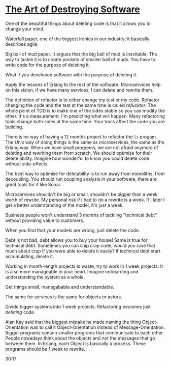 # [The Art of Destroying Software](https://vimeo.com/108441214)

One of the beautiful things about deleting code is that it allows you to change your mind.

Waterfall paper, one of the biggest ironies in our industry; it basically describes agile.

Big ball of mud paper. It argues that the big ball of mud is inevitable. The way to tackle it is to create pockets of smaller ball of muds. You have to write code for the purpose of deleting it.

What if you developed software with the purpose of deleting it.

Apply the lessons of Erlang to the rest of the software. Microservices help on this vision, if we have many services, I can delete and rewrite them.

The definition of refactor is to either change my test or my code. Refactor changing the code and the test at the same time is called *refucktor*. The whole point of TDD is to make one of the sides stable so you can modify the other. It's a measurement, I'm predicting what will happen. Many refactoring tools change both sides at the same time. Your tools affect the code you are building.

There is no way of having a 12 months project to refactor the `ls` progam. The Unix way of doing things is the same as microservices, the same as the Erlang way. When we have small progrems, we are not afraid anymore of deleting and rewriting them from scratch. We should optimise for their delete ability. Imagine how wonderful to know you could delete code without side-effects.

The best way to optimise for deletability is to run away from monoliths, from decoupling. You should run coupling analysis in your software, there are great tools for it like Sonar.

Microservices shouldn't be big or small, shouldn't be bigger than a week worth of rewrite. My personal risk if I had to do a rewrite is a week. If I later I get a better understanding of the model, it's just a week.

Business people won't understand 3 months of tackling "technical debt" without providing value to customers.

When you find that your models are wrong, just delete the code.

Debt is not bad, debt allows you to buy your house! Same is true for technical debt. Sometimes you can ship crap code, would you care that much about crap if you were able to delete it easily? If technical debt start accumulating, delete it.

Working in month-length projects is waste, try to work in 1 week projects. It is also more manageable in your head. Imagine onboarding and understanding the system as a whole.

Get things small, managabable and understandable.

The same for services is the same for objects or actors.

Divide bigger systems into 1 week projects. Refactoring becomes just _deleting_ code.

Alan Kay said that the biggest mistake he made naming the thing Object-Orientation was to call it Object-Orientation instead of Message-Orientation. Bigger programs contain smaller programs that communicate to each other. People nowadays think about the objects and not the messages that go between them. In Erlang, each Object is basically a process. These programs should be 1 week to rewrite.

30:17
